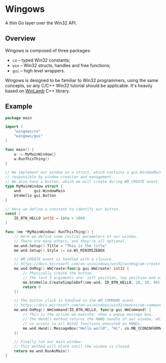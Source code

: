 # Wingows

A thin Go layer over the Win32 API.

## Overview

Wingows is composed of three packages:

* `co` – typed Win32 constants;
* `win` – Win32 structs, handles and free functions;
* `gui` – high level wrappers.

Wingows is designed to be familiar to Win32 programmers, using the same concepts, so any C/C++ Win32 tutorial should be applicable. It's heavily based on [WinLamb](https://github.com/rodrigocfd/winlamb) C++ library.

## Example

```go
package main

import (
    "wingows/co"
    "wingows/gui"
)

func main() {
    w := MyMainWindow{}
    w.RunThisThing()
}

// We implement our window as a struct, which contains a gui.WindowMain member,
// responsible by window creation and management.
// We also have a button, which we will create during WM_CREATE event.
type MyMainWindow struct {
    wnd      gui.WindowMain
    btnHello gui.Button
}

// Here we define a constant to identify our button.
const (
    ID_BTN_HELLO int32 = iota + 1000
)

func (me *MyMainWindow) RunThisThing() {
    // Here we define some initial parameters of our window.
    // There are many others, and they're all optional.
    me.wnd.Setup().Title = "This is the title"
    me.wnd.Setup().Style |= co.WS_MINIMIZEBOX

    // WM_CREATE event is handled with a closure.
    // https://docs.microsoft.com/en-us/windows/win32/winmsg/wm-create
    me.wnd.OnMsg().WmCreate(func(p gui.WmCreate) int32 {
        // Physically create the button.
        // The last 3 arguments are: left position, top position and width.
        me.btnHello.CreateSimpleDef(&me.wnd, ID_BTN_HELLO, 10, 10, 90)
        return 0
    })

    // The button click is handled in the WM_COMMAND event.
    // https://docs.microsoft.com/en-us/windows/win32/menurc/wm-command
    me.wnd.OnMsg().WmCommand(ID_BTN_HELLO, func(p gui.WmCommand) {
        // This is the action we execute: show a popup message box.
        // The Hwnd() method returns the HWND handle of our window, which gives
        // us access to all Win32 functions executed on HWNDs.
        me.wnd.Hwnd().MessageBox("Hello world", "Hi", co.MB_ICONINFORMATION)
    })

    // Finally run our main window.
    // This method will block until the window is closed.
    return me.wnd.RunAsMain()
}
```